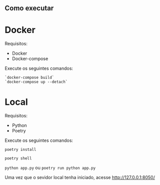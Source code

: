 ## Como executar

# Docker
Requisitos:

 - Docker
 - Docker-compose

Execute os seguintes comandos:

    `docker-compose build`
    `docker-compose up --detach`

# Local
Requisitos:

 - Python
 - Poetry

Execute os seguintes comandos:

   `poetry install`

   `poetry shell`

   `python app.py` ou `poetry run python app.py`

Uma vez que o sevidor local tenha iniciado, acesse http://127.0.0.1:8050/
